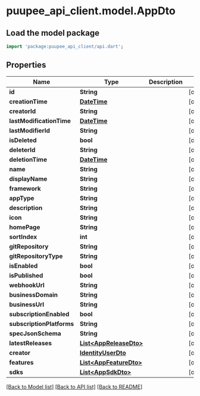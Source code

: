 # puupee_api_client.model.AppDto

## Load the model package
```dart
import 'package:puupee_api_client/api.dart';
```

## Properties
Name | Type | Description | Notes
------------ | ------------- | ------------- | -------------
**id** | **String** |  | [optional] 
**creationTime** | [**DateTime**](DateTime.md) |  | [optional] 
**creatorId** | **String** |  | [optional] 
**lastModificationTime** | [**DateTime**](DateTime.md) |  | [optional] 
**lastModifierId** | **String** |  | [optional] 
**isDeleted** | **bool** |  | [optional] 
**deleterId** | **String** |  | [optional] 
**deletionTime** | [**DateTime**](DateTime.md) |  | [optional] 
**name** | **String** |  | [optional] 
**displayName** | **String** |  | [optional] 
**framework** | **String** |  | [optional] 
**appType** | **String** |  | [optional] 
**description** | **String** |  | [optional] 
**icon** | **String** |  | [optional] 
**homePage** | **String** |  | [optional] 
**sortIndex** | **int** |  | [optional] 
**gitRepository** | **String** |  | [optional] 
**gitRepositoryType** | **String** |  | [optional] 
**isEnabled** | **bool** |  | [optional] 
**isPublished** | **bool** |  | [optional] 
**webhookUrl** | **String** |  | [optional] 
**businessDomain** | **String** |  | [optional] 
**businessUrl** | **String** |  | [optional] 
**subscriptionEnabled** | **bool** |  | [optional] 
**subscriptionPlatforms** | **String** |  | [optional] 
**specJsonSchema** | **String** |  | [optional] 
**latestReleases** | [**List&lt;AppReleaseDto&gt;**](AppReleaseDto.md) |  | [optional] 
**creator** | [**IdentityUserDto**](IdentityUserDto.md) |  | [optional] 
**features** | [**List&lt;AppFeatureDto&gt;**](AppFeatureDto.md) |  | [optional] 
**sdks** | [**List&lt;AppSdkDto&gt;**](AppSdkDto.md) |  | [optional] 

[[Back to Model list]](../README.md#documentation-for-models) [[Back to API list]](../README.md#documentation-for-api-endpoints) [[Back to README]](../README.md)


